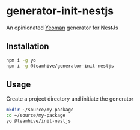 # generator-init-nestjs
An opinionated [Yeoman](http://yeoman.io) generator for NestJs

## Installation
```bash
npm i -g yo
npm i -g @teamhive/generator-init-nestjs
```

## Usage
Create a project directory and initiate the generator
```bash
mkdir ~/source/my-package
cd ~/source/my-package
yo @teamhive/init-nestjs
```
